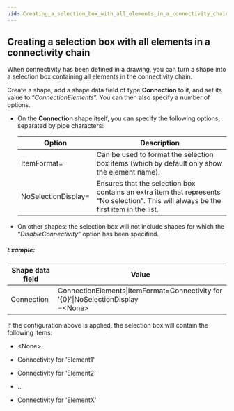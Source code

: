 ```yaml
---
uid: Creating_a_selection_box_with_all_elements_in_a_connectivity_chain
---
```


## Creating a selection box with all elements in a connectivity chain

When connectivity has been defined in a drawing, you can turn a shape into a selection box containing all elements in the connectivity chain.

Create a shape, add a shape data field of type **Connection** to it, and set its value to “*ConnectionElements*”. You can then also specify a number of options.

- On the **Connection** shape itself, you can specify the following options, separated by pipe characters:

    | Option            | Description                                                                                                                           |
    |---------------------|---------------------------------------------------------------------------------------------------------------------------------------|
    | ItemFormat=         | Can be used to format the selection box items (which by default only show the element name).                                          |
    | NoSelectionDisplay= | Ensures that the selection box contains an extra item that represents “No selection”. This will always be the first item in the list. |

- On other shapes: the selection box will not include shapes for which the “*DisableConnectivity*” option has been specified.

##### Example:

| Shape data field | Value                                                                                 |
|------------------|---------------------------------------------------------------------------------------|
| Connection       | ConnectionElements\|ItemFormat=Connectivity for '{0}'\|NoSelectionDisplay<br>=\<None> |

If the configuration above is applied, the selection box will contain the following items:

- \<None>

- Connectivity for 'Element1'

- Connectivity for 'Element2'

- ...

- Connectivity for 'ElementX'
